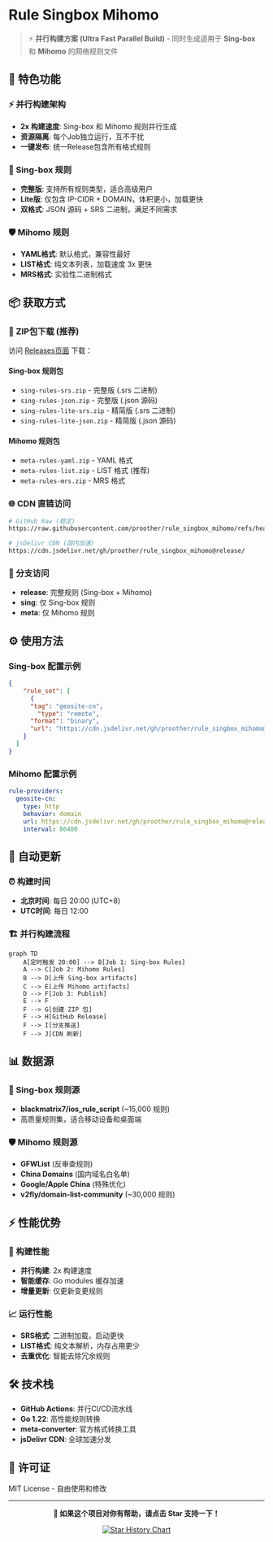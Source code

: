 # Rule Singbox Mihomo

> ⚡ **并行构建方案 (Ultra Fast Parallel Build)** - 同时生成适用于 **Sing-box** 和 **Mihomo** 的网络规则文件

## 🚀 特色功能

### ⚡ 并行构建架构
- **2x 构建速度**: Sing-box 和 Mihomo 规则并行生成
- **资源隔离**: 每个Job独立运行，互不干扰
- **一键发布**: 统一Release包含所有格式规则

### 🎯 Sing-box 规则
- **完整版**: 支持所有规则类型，适合高级用户
- **Lite版**: 仅包含 IP-CIDR + DOMAIN，体积更小，加载更快
- **双格式**: JSON 源码 + SRS 二进制，满足不同需求

### 🛡️ Mihomo 规则
- **YAML格式**: 默认格式，兼容性最好
- **LIST格式**: 纯文本列表，加载速度 3x 更快  
- **MRS格式**: 实验性二进制格式

## 📦 获取方式

### 🎯 ZIP包下载 (推荐)
访问 [Releases页面](../../releases/latest) 下载：

#### Sing-box 规则包
- `sing-rules-srs.zip` - 完整版 (.srs 二进制)
- `sing-rules-json.zip` - 完整版 (.json 源码)  
- `sing-rules-lite-srs.zip` - 精简版 (.srs 二进制)
- `sing-rules-lite-json.zip` - 精简版 (.json 源码)

#### Mihomo 规则包  
- `meta-rules-yaml.zip` - YAML 格式
- `meta-rules-list.zip` - LIST 格式 (推荐)
- `meta-rules-mrs.zip` - MRS 格式

### 🌐 CDN 直链访问
```bash
# GitHub Raw (稳定)
https://raw.githubusercontent.com/proother/rule_singbox_mihomo/refs/heads/release/

# jsDelivr CDN (国内加速)  
https://cdn.jsdelivr.net/gh/proother/rule_singbox_mihomo@release/
```

### 🌳 分支访问
- **release**: 完整规则 (Sing-box + Mihomo)
- **sing**: 仅 Sing-box 规则
- **meta**: 仅 Mihomo 规则

## ⚙️ 使用方法

### Sing-box 配置示例
```json
{
    "rule_set": [
      {
      "tag": "geosite-cn",
        "type": "remote",
      "format": "binary",
      "url": "https://cdn.jsdelivr.net/gh/proother/rule_singbox_mihomo@release/sing-rule/cn.srs"
    }
  ]
}
```

### Mihomo 配置示例
```yaml
rule-providers:
  geosite-cn:
    type: http
    behavior: domain
    url: https://cdn.jsdelivr.net/gh/proother/rule_singbox_mihomo@release/meta-rule/cn.yaml
    interval: 86400
```

## 🔄 自动更新

### ⏰ 构建时间
- **北京时间**: 每日 20:00 (UTC+8)
- **UTC时间**: 每日 12:00

### 🏗️ 并行构建流程
```mermaid
graph TD
    A[定时触发 20:00] --> B[Job 1: Sing-box Rules]
    A --> C[Job 2: Mihomo Rules]
    B --> D[上传 Sing-box artifacts]
    C --> E[上传 Mihomo artifacts] 
    D --> F[Job 3: Publish]
    E --> F
    F --> G[创建 ZIP 包]
    F --> H[GitHub Release]
    F --> I[分支推送]
    F --> J[CDN 刷新]
```

## 📊 数据源

### 🎯 Sing-box 规则源
- **blackmatrix7/ios_rule_script** (~15,000 规则)
- 高质量规则集，适合移动设备和桌面端

### 🛡️ Mihomo 规则源  
- **GFWList** (反审查规则)
- **China Domains** (国内域名白名单)
- **Google/Apple China** (特殊优化)
- **v2fly/domain-list-community** (~30,000 规则)

## ⚡ 性能优势

### 🚀 构建性能
- **并行构建**: 2x 构建速度
- **智能缓存**: Go modules 缓存加速
- **增量更新**: 仅更新变更规则

### 📈 运行性能
- **SRS格式**: 二进制加载，启动更快
- **LIST格式**: 纯文本解析，内存占用更少
- **去重优化**: 智能去除冗余规则

## 🛠️ 技术栈

- **GitHub Actions**: 并行CI/CD流水线
- **Go 1.22**: 高性能规则转换
- **meta-converter**: 官方格式转换工具
- **jsDelivr CDN**: 全球加速分发

## 📄 许可证

MIT License - 自由使用和修改

---

<div align="center">

**🌟 如果这个项目对你有帮助，请点击 Star 支持一下！**

[![Star History Chart](https://api.star-history.com/svg?repos=proother/rule_singbox_mihomo&type=Date)](https://star-history.com/#proother/rule_singbox_mihomo&Date)

</div>

